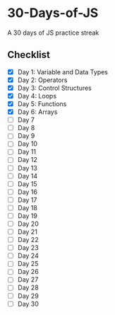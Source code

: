 # 30-Days-of-JS

A 30 days of JS practice streak

## Checklist

- [x] Day 1: Variable and Data Types
- [x] Day 2: Operators
- [x] Day 3: Control Structures
- [x] Day 4: Loops
- [x] Day 5: Functions
- [X] Day 6: Arrays
- [ ] Day 7
- [ ] Day 8
- [ ] Day 9
- [ ] Day 10
- [ ] Day 11
- [ ] Day 12
- [ ] Day 13
- [ ] Day 14
- [ ] Day 15
- [ ] Day 16
- [ ] Day 17
- [ ] Day 18
- [ ] Day 19
- [ ] Day 20
- [ ] Day 21
- [ ] Day 22
- [ ] Day 23
- [ ] Day 24
- [ ] Day 25
- [ ] Day 26
- [ ] Day 27
- [ ] Day 28
- [ ] Day 29
- [ ] Day 30
